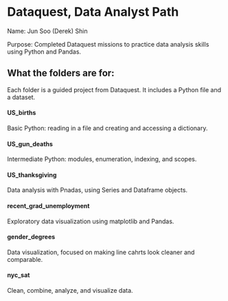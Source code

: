 # Dataquest, Data Analyst Path

Name: Jun Soo (Derek) Shin

Purpose: Completed Dataquest missions to practice data analysis skills using 
Python and Pandas.

## What the folders are for:

Each folder is a guided project from Dataquest. It includes a Python file and
a dataset.

#### US_births
Basic Python: reading in a file and creating and accessing a dictionary.

#### US_gun_deaths
Intermediate Python: modules, enumeration, indexing, and scopes.

#### US_thanksgiving
Data analysis with Pnadas, using Series and Dataframe objects.

#### recent_grad_unemployment
Exploratory data visualization using matplotlib and Pandas.

#### gender_degrees
Data visualization, focused on making line cahrts look cleaner and comparable.

#### nyc_sat
Clean, combine, analyze, and visualize data.